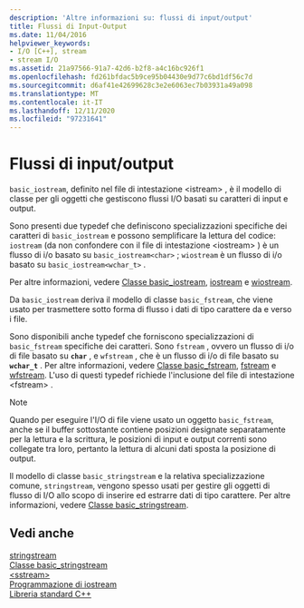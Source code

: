 ```yaml
---
description: 'Altre informazioni su: flussi di input/output'
title: Flussi di Input-Output
ms.date: 11/04/2016
helpviewer_keywords:
- I/O [C++], stream
- stream I/O
ms.assetid: 21a97566-91a7-42d6-b2f8-a4c16bc926f1
ms.openlocfilehash: fd261bfdac5b9ce95b04430e9d77c6bd1df56c7d
ms.sourcegitcommit: d6af41e42699628c3e2e6063ec7b03931a49a098
ms.translationtype: MT
ms.contentlocale: it-IT
ms.lasthandoff: 12/11/2020
ms.locfileid: "97231641"
---
```

# <a name="inputoutput-streams"></a>Flussi di input/output

`basic_iostream`, definito nel file di intestazione \<istream> , è il modello di classe per gli oggetti che gestiscono flussi I/O basati su caratteri di input e output.

Sono presenti due typedef che definiscono specializzazioni specifiche dei caratteri di `basic_iostream` e possono semplificare la lettura del codice: `iostream` (da non confondere con il file di intestazione \<iostream> ) è un flusso di i/o basato su `basic_iostream<char>` ; `wiostream` è un flusso di i/o basato su `basic_iostream<wchar_t>` .

Per altre informazioni, vedere [Classe basic_iostream](../standard-library/basic-iostream-class.md), [iostream](../standard-library/basic-iostream-class.md) e [wiostream](../standard-library/basic-iostream-class.md).

Da `basic_iostream` deriva il modello di classe `basic_fstream`, che viene usato per trasmettere sotto forma di flusso i dati di tipo carattere da e verso i file.

Sono disponibili anche typedef che forniscono specializzazioni di `basic_fstream` specifiche dei caratteri. Sono `fstream` , ovvero un flusso di i/o di file basato su **`char`** , e `wfstream` , che è un flusso di i/o di file basato su **`wchar_t`** . Per altre informazioni, vedere [Classe basic_fstream](../standard-library/basic-fstream-class.md), [fstream](../standard-library/basic-fstream-class.md) e [wfstream](../standard-library/basic-fstream-class.md). L'uso di questi typedef richiede l'inclusione del file di intestazione \<fstream> .

> [!NOTE]
> Quando per eseguire l'I/O di file viene usato un oggetto `basic_fstream`, anche se il buffer sottostante contiene posizioni designate separatamente per la lettura e la scrittura, le posizioni di input e output correnti sono collegate tra loro, pertanto la lettura di alcuni dati sposta la posizione di output.

Il modello di classe `basic_stringstream` e la relativa specializzazione comune, `stringstream`, vengono spesso usati per gestire gli oggetti di flusso di I/O allo scopo di inserire ed estrarre dati di tipo carattere. Per altre informazioni, vedere [Classe basic_stringstream](../standard-library/basic-stringstream-class.md).

## <a name="see-also"></a>Vedi anche

[stringstream](../standard-library/basic-stringstream-class.md)\
[Classe basic_stringstream](../standard-library/basic-stringstream-class.md)\
[\<sstream>](../standard-library/sstream.md)\
[Programmazione di iostream](../standard-library/iostream-programming.md)\
[Libreria standard C++](../standard-library/cpp-standard-library-reference.md)
